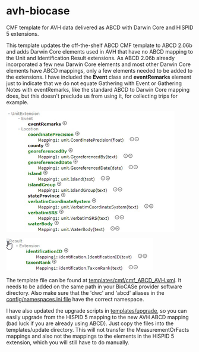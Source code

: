 # avh-biocase
CMF template for AVH data delivered as ABCD with Darwin Core and HISPID 5 extensions.

This template updates the off-the-shelf ABCD CMF template to ABCD 2.06b and adds Darwin Core elements used in AVH that have no ABCD mapping to the Unit and Identification Result extensions. As ABCD 2.06b already incorporated a few new Darwin Core elements and most other Darwin Core elements have ABCD mappings, only a few elements needed to be added to the extensions. I have included the **Event** class and **eventRemarks** element just to indicate that we do not equate Gathering with Event or Gathering Notes with eventRemarks, like the standard ABCD to Darwin Core mapping does, but this doesn't preclude us from using it, for collecting trips for example.


![Unit Extension](img/UnitExtension.jpg)


![Identification Result Extension](img/IdentificationResultExtension.jpg)


The template file can be found at [templates/cmf/cmf_ABCD_AVH.xml](https://github.com/hiscom/avh-biocase/blob/master/templates/cmf/cmf_ABCD_AVH.xml). It needs to be added on the same path in your BioCASe provider software directory. Also make sure that the 'dwc' and 'abcd' aliases in the [config/namespaces.ini file](https://github.com/hiscom/avh-biocase/blob/master/config/namespaces.ini) have the correct namespace.

I have also updated the upgrade scripts in [templates/upgrade](https://github.com/hiscom/avh-biocase/tree/master/templates/cmf/upgrades), so you can easily upgrade from the HISPID 5 mapping to the new AVH ABCD mapping (bad luck if you are already using ABCD). Just copy the files into the templates/update directory. This will not transfer the MeasurementOrFacts mappings and also not the mappings to the elements in the HISPID 5 extension, which you will still have to do manually.
